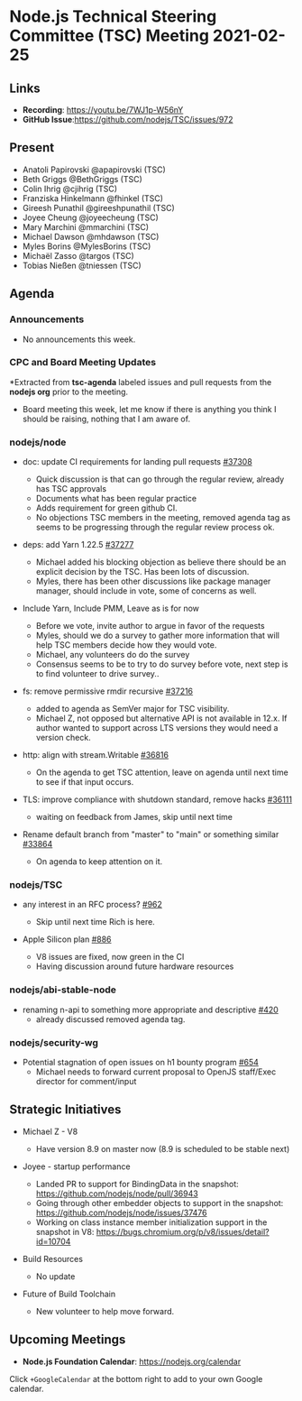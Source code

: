 # Node.js Technical Steering Committee (TSC) Meeting 2021-02-25

## Links

* **Recording**: https://youtu.be/7WJ1p-W56nY
* **GitHub Issue**:https://github.com/nodejs/TSC/issues/972

## Present

* Anatoli Papirovski @apapirovski (TSC)
* Beth Griggs @BethGriggs (TSC)
* Colin Ihrig @cjihrig (TSC)
* Franziska Hinkelmann @fhinkel (TSC)
* Gireesh Punathil @gireeshpunathil (TSC)
* Joyee Cheung @joyeecheung (TSC)
* Mary Marchini @mmarchini (TSC)
* Michael Dawson @mhdawson (TSC)
* Myles Borins @MylesBorins (TSC)
* Michaël Zasso @targos (TSC)
* Tobias Nießen @tniessen (TSC)

## Agenda

### Announcements

* No announcements this week.

### CPC and Board Meeting Updates
 
*Extracted from **tsc-agenda** labeled issues and pull requests from the **nodejs org** prior to the meeting.

* Board meeting this week, let me know if there is anything you think I should be raising, nothing
  that I am aware of.

### nodejs/node

* doc: update CI requirements for landing pull requests [#37308](https://github.com/nodejs/node/pull/37308)
  * Quick discussion is that can go through the regular review, already has
    TSC approvals
  * Documents what has been regular practice
  * Adds requirement for green github CI.
  * No objections TSC members in the meeting, removed agenda tag as 
    seems to be progressing through the regular review process ok.

* deps: add Yarn 1.22.5 [#37277](https://github.com/nodejs/node/pull/37277)
  * Michael added his blocking objection as believe there should be an explicit decision by the
    TSC. Has been lots of discussion.
  * Myles, there has been other discussions like package manager manager, should include in
    vote, some of concerns as well.
* Include Yarn, Include PMM, Leave as is for now
  * Before we vote, invite author to argue in favor of the requests
  * Myles, should we do a survey to gather more information that will help TSC members decide
    how they would vote.
  * Michael, any volunteers do do the survey
  * Consensus seems to be to try to do survey before vote, next step is to find volunteer to drive
    survey..

* fs: remove permissive rmdir recursive [#37216](https://github.com/nodejs/node/pull/37216)
  * added to agenda as SemVer major for TSC visibility.
  * Michael Z, not opposed but alternative API is not available in 12.x. If author wanted to 
    support across LTS versions they would need a version check.

* http: align with stream.Writable [#36816](https://github.com/nodejs/node/pull/36816)
  * On the agenda to get TSC attention, leave on agenda until next time to see if
    that input occurs.

* TLS: improve compliance with shutdown standard, remove hacks [#36111](https://github.com/nodejs/node/pull/36111)
  * waiting on feedback from James, skip until next time

* Rename default branch from "master" to "main" or something similar [#33864](https://github.com/nodejs/node/issues/33864)
  * On agenda to keep attention on it.

### nodejs/TSC

* any interest in an RFC process? [#962](https://github.com/nodejs/TSC/issues/962)
  * Skip until next time Rich is here. 

* Apple Silicon plan [#886](https://github.com/nodejs/TSC/issues/886)
  * V8 issues are fixed, now green in the CI
  * Having discussion around future hardware resources

### nodejs/abi-stable-node

* renaming n-api to something more appropriate and descriptive [#420](https://github.com/nodejs/abi-stable-node/issues/420)
  * already discussed removed agenda tag.

### nodejs/security-wg

* Potential stagnation of open issues on h1 bounty program [#654](https://github.com/nodejs/security-wg/issues/654)
  * Michael needs to forward current proposal to OpenJS staff/Exec director for comment/input

## Strategic Initiatives

* Michael Z - V8 
  * Have version 8.9 on master now (8.9 is scheduled to be stable next)
* Joyee - startup performance
  * Landed PR to support for BindingData in the snapshot: https://github.com/nodejs/node/pull/36943
  * Going through other embedder objects to support in  the snapshot: https://github.com/nodejs/node/issues/37476
  * Working on class instance member initialization support in the snapshot in V8: https://bugs.chromium.org/p/v8/issues/detail?id=10704

* Build Resources
  *  No update
* Future of Build Toolchain
  * New volunteer to help move forward.

## Upcoming Meetings

* **Node.js Foundation Calendar**: https://nodejs.org/calendar

Click `+GoogleCalendar` at the bottom right to add to your own Google calendar.
